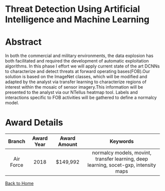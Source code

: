 
Threat Detection Using Artificial Intelligence and Machine Learning
===================================================================

# Abstract


In both the commercial and military environments, the data explosion has both facilitated and required the development of automatic exploitation algorithms. In this phase I effort we will apply current state of the art DCNNs to characterize and detect threats at forward operating bases(FOB).Our solution is based on the ImageNet classes, which will be modified and adapted by the analyst via transfer learning to characterize regions of interest within the mosaic of sensor imagery.This information will be presented to the analyst via our NTellus heatmap tool. Labels and interactions specific to FOB activities will be gathered to define a normalcy model.  

# Award Details

|Branch|Award Year|Award Amount|Keywords|
| :---: | :---: | :---: | :---: |
|Air Force|2018|$149,992|normalcy models, movint, transfer learning, deep learning, socet-gxp, intensity maps|
  
  


[Back to Home](https://github.com/chrischow/dod_sbir_awards/DJ/#1398)